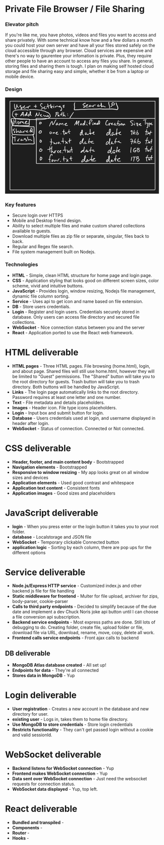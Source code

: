 # Private File Browser / File Sharing

### Elevator pitch

If you're like me, you have photos, videos and files you want to access and share privately. With some technical know how and a few dollars a month you could host your own server and have all your files stored safely on the cloud accessible through any browser. Cloud services are expensive and there's no way to gaurentee your infomation is private. Plus, they require other people to have an account to access any files you share. In general, storing files and sharing them is tough. I plan on making self hosted cloud storage and file sharing easy and simple, whether it be from a laptop or mobile device.

### Design

![Mock](mockup.png)

### Key features

- Secure login over HTTPS
- Mobile and Desktop friend design.
- Ability to select multiple files and make custom shared collections available to guests.
- Download multiple files as zip file or separate, singular, files back to back.
- Regular and Regex file search.
- File system management built on Nodejs.

### Technologies

- **HTML** - Simple, clean HTML structure for home page and login page.
- **CSS** - Application styling that looks good on different screen sizes, color scheme, vivid and intuitive buttons.
- **JavaScript** - Provides login, window resizing, Nodejs file management, dynamic file column sorting.
- **Service** - Uses api to get icon and name based on file extension.
- **DB** - Store users credentials.
- **Login** - Register and login users. Credentials securely stored in database. Only users can access file directory and secured file collections.
- **WebSocket** - Nice connection status between you and the server
- **React** - Application ported to use the React web framework.

# HTML deliverable

- **HTML pages** - Three HTML pages. File browsing (home.html), login, and about page. Shared files will still use home.html, however they will be limited to "Guest" permissions. The "Shared" button will take you to the root directory for guests. Trash button will take you to trash directory. Both buttons will be handled by JavaScript.
- **Links** - The login page automatically links to the root directory. Password requires at least one letter and one number.
- **Text** - File metadata and details placeholders.
- **Images** - Header icon. File type icons placeholders.
- **Login** - Input box and submit button for login.
- **Database** - Users credentials used at login, and username displayed in header after login.
- **WebSocket** - Status of connection. Connected or Not connected.

# CSS deliverable

- **Header, footer, and main content body** - Bootstrapped
- **Navigation elements** - Bootstrapped
- **Responsive to window resizing** - My app looks great on all window sizes and devices
- **Application elements** - Used good contrast and whitespace
- **Application text content** - Consistent fonts
- **Application images** - Good sizes and placeholders

# JavaScript deliverable

- **login** - When you press enter or the login button it takes you to your root folder.
- **database** - Localstorage and JSON file
- **WebSocket** - Temporary clickable Connected button
- **application logic** - Sorting by each column, there are pop ups for the different options

# Service deliverable

- **Node.js/Express HTTP service** - Customized index.js and other backend js file for file handling
- **Static middleware for frontend** - Multer for file upload, archiver for zips, body-parser, cookie-parser
- **Calls to third party endpoints** - Decided to simplify because of the due date and implement a dev Chuck Noris joke api button until I can choose a file conversion api subscription.
- **Backend service endpoints** - Most express paths are done. Still lots of debugging to do. Creating folder, create file, upload folder or file, download file via URL, download, rename, move, copy, delete all work.
- **Frontend calls service endpoints** - Front ajax calls to backend

## DB deliverable

- **MongoDB Atlas database created** - All set up!
- **Endpoints for data** - They're all connected
- **Stores data in MongoDB** - Yup

# Login deliverable

- **User registration** - Creates a new account in the database and new directory for user.
- **existing user** - Logs in, takes them to home file directory.
- **Use MongoDB to store credentials** - Store login credentials
- **Restricts functionality** - They can't get passed login without a cookie and valid sessionId.

# WebSocket deliverable

- **Backend listens for WebSocket connection** - Yup
- **Frontend makes WebSocket connection** - Yup
- **Data sent over WebSocket connection** - Just need the websocket requests for connection status.
- **WebSocket data displayed** - Yup, top left.

# React deliverable

- **Bundled and transpiled** - 
- **Components** - 
- **Router** - 
- **Hooks** - 
